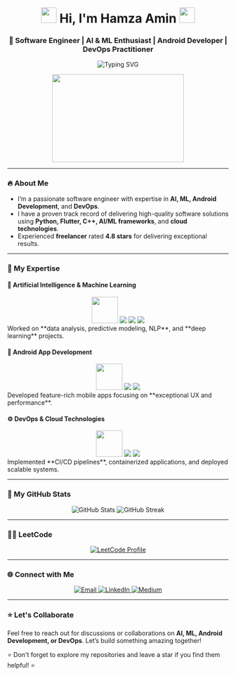<!-- Profile README -->

<h1 align="center">
  <img src="https://media.giphy.com/media/hvRJCLFzcasrR4ia7z/giphy.gif" width="35">
  Hi, I'm Hamza Amin
  <img src="https://media.giphy.com/media/hvRJCLFzcasrR4ia7z/giphy.gif" width="35">
</h1>

<h3 align="center">🚀 Software Engineer | AI & ML Enthusiast | Android Developer | DevOps Practitioner</h3>

<p align="center">
  <img src="https://readme-typing-svg.demolab.com?font=Fira+Code&size=22&pause=1000&color=F70000&center=true&vCenter=true&width=435&lines=Welcome+to+my+GitHub+profile!;I+build+awesome+apps+and+systems;AI+%7C+ML+%7C+Android+%7C+DevOps;Let's+collaborate+and+innovate!" alt="Typing SVG" />
</p>

<p align="center">
  <img src="https://media.giphy.com/media/26AHONQ79FdWZhAI0/giphy.gif" width="300" height="200">
</p>

---

### 🔥 About Me
- I’m a passionate software engineer with expertise in **AI, ML, Android Development**, and **DevOps**.
- I have a proven track record of delivering high-quality software solutions using **Python, Flutter, C++, AI/ML frameworks**, and **cloud technologies**.
- Experienced **freelancer** rated **4.8 stars** for delivering exceptional results.

---

### 🔧 My Expertise

#### 🌟 **Artificial Intelligence & Machine Learning**  
<div align="center">
  <img src="https://media.giphy.com/media/ZGHpWzdOEkMKtwLqdc/giphy.gif" width="60"> 
  <img src="https://img.shields.io/badge/Python-3776AB?style=flat&logo=python&logoColor=white"> 
  <img src="https://img.shields.io/badge/TensorFlow-FF6F00?style=flat&logo=tensorflow&logoColor=white"> 
  <img src="https://img.shields.io/badge/PyTorch-EE4C2C?style=flat&logo=pytorch&logoColor=white"> 
</div>
Worked on **data analysis, predictive modeling, NLP**, and **deep learning** projects.

#### 📱 **Android App Development**  
<div align="center">
  <img src="https://media.giphy.com/media/L8K62iTDkzGX6/giphy.gif" width="60"> 
  <img src="https://img.shields.io/badge/Android-3DDC84?style=flat&logo=android&logoColor=white"> 
  <img src="https://img.shields.io/badge/Flutter-02569B?style=flat&logo=flutter&logoColor=white"> 
</div>
Developed feature-rich mobile apps focusing on **exceptional UX and performance**.

#### ⚙️ **DevOps & Cloud Technologies**  
<div align="center">
  <img src="https://media.giphy.com/media/f9k1tV7HyORcngKF8v/giphy.gif" width="60"> 
  <img src="https://img.shields.io/badge/Docker-2496ED?style=flat&logo=docker&logoColor=white"> 
  <img src="https://img.shields.io/badge/Kubernetes-326CE5?style=flat&logo=kubernetes&logoColor=white"> 
</div>
Implemented **CI/CD pipelines**, containerized applications, and deployed scalable systems.

---

### 🌟 My GitHub Stats
<p align="center">
  <img src="https://github-readme-stats.vercel.app/api?username=hamzaamin5003&show_icons=true&theme=radical" alt="GitHub Stats" />
  <img src="https://github-readme-streak-stats.herokuapp.com/?user=hamzaamin5003&theme=radical" alt="GitHub Streak" />
</p>

---

### 🧑‍💻 LeetCode
<p align="center">
  <a href="https://leetcode.com/u/hamzaamin5003/">
    <img src="https://img.shields.io/badge/LeetCode-FFA116?style=for-the-badge&logo=leetcode&logoColor=white" alt="LeetCode Profile">
  </a>
</p>

---

### 🌐 Connect with Me
<p align="center">
  <a href="mailto:hamzaamin5003@gmail.com">
    <img src="https://img.shields.io/badge/Email-D14836?style=for-the-badge&logo=gmail&logoColor=white" alt="Email">
  </a>
  <a href="http://www.linkedin.com/in/hamza-amin-khokhar-80bab267/">
    <img src="https://img.shields.io/badge/LinkedIn-0077B5?style=for-the-badge&logo=linkedin&logoColor=white" alt="LinkedIn">
  </a>
  <a href="https://medium.com/@hamzaamin5003">
    <img src="https://img.shields.io/badge/Medium-12100E?style=for-the-badge&logo=medium&logoColor=white" alt="Medium">
  </a>
</p>

---

### ⭐ Let's Collaborate
Feel free to reach out for discussions or collaborations on **AI, ML, Android Development, or DevOps**. Let’s build something amazing together!

⭐ Don't forget to explore my repositories and leave a star if you find them helpful! ⭐

